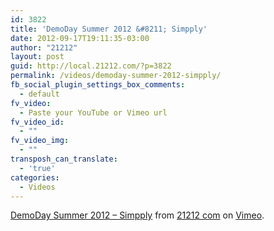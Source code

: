 ```yaml
---
id: 3822
title: 'DemoDay Summer 2012 &#8211; Simpply'
date: 2012-09-17T19:11:35-03:00
author: "21212"
layout: post
guid: http://local.21212.com/?p=3822
permalink: /videos/demoday-summer-2012-simpply/
fb_social_plugin_settings_box_comments:
  - default
fv_video:
  - Paste your YouTube or Vimeo url
fv_video_id:
  - ""
fv_video_img:
  - ""
transposh_can_translate:
  - 'true'
categories:
  - Videos
---
```

[DemoDay Summer 2012 &#8211; Simpply](http://vimeo.com/38881785) from [21212 com](http://vimeo.com/by21212com) on [Vimeo](http://vimeo.com).